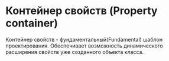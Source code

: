 # Контейнер свойств (Property container)

Контейнер свойств - фундаментальный(Fundamental) шаблон проектирования. Обеспечивает возможность динамического расширения
свойств уже созданного объекта класса.